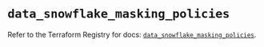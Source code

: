 # `data_snowflake_masking_policies`

Refer to the Terraform Registry for docs: [`data_snowflake_masking_policies`](https://registry.terraform.io/providers/snowflake-labs/snowflake/0.98.0/docs/data-sources/masking_policies).
